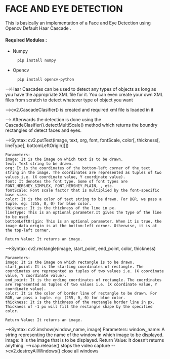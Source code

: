 # FACE AND EYE DETECTION 
This is basically an implementation of a Face and Eye Detection using Opencv Default Haar Cascade .

#### Required Modules :
  - Numpy   
    ```bash
      pip install numpy
    ```
  - Opencv   
    ```bash
      pip install opencv-python
    ```
-->Haar Cascades can be used to detect any types of objects as long as you have the appropriate XML file for it. You can even create your own XML files from scratch to detect whatever type of object you want

-->cv2.CascadeClasifier() is created and required xml file is loaded in it

--> Afterwards the detection is done using the CascadeClasifier().detectMultiScale() method which returns the boundry rectangles of detect faces and eyes.

-->Syntax: cv2.putText(image, text, org, font, fontScale, color[, thickness[, lineType[, bottomLeftOrigin]]])

    Parameters:
    image: It is the image on which text is to be drawn.
    text: Text string to be drawn.
    org: It is the coordinates of the bottom-left corner of the text string in the image. The coordinates are represented as tuples of two values i.e. (X coordinate value, Y coordinate value).
    font: It denotes the font type. Some of font types are FONT_HERSHEY_SIMPLEX, FONT_HERSHEY_PLAIN, , etc.
    fontScale: Font scale factor that is multiplied by the font-specific base size.
    color: It is the color of text string to be drawn. For BGR, we pass a tuple. eg: (255, 0, 0) for blue color.
    thickness: It is the thickness of the line in px.
    lineType: This is an optional parameter.It gives the type of the line to be used.
    bottomLeftOrigin: This is an optional parameter. When it is true, the image data origin is at the bottom-left corner. Otherwise, it is at the top-left corner.

    Return Value: It returns an image.
    
-->Syntax: cv2.rectangle(image, start_point, end_point, color, thickness)

    Parameters:
    image: It is the image on which rectangle is to be drawn.
    start_point: It is the starting coordinates of rectangle. The coordinates are represented as tuples of two values i.e. (X coordinate value, Y coordinate value).
    end_point: It is the ending coordinates of rectangle. The coordinates are represented as tuples of two values i.e. (X coordinate value, Y coordinate value).
    color: It is the color of border line of rectangle to be drawn. For BGR, we pass a tuple. eg: (255, 0, 0) for blue color.
    thickness: It is the thickness of the rectangle border line in px. Thickness of -1 px will fill the rectangle shape by the specified color.

    Return Value: It returns an image.
    
-->Syntax: cv2.imshow(window_name, image)
    Parameters: 
    window_name: A string representing the name of the window in which image to be displayed. 
    image: It is the image that is to be displayed.
    Return Value: It doesn’t returns anything.
-->cap.release() stops the video capture
-->cv2.destroyAllWindows() close all windows